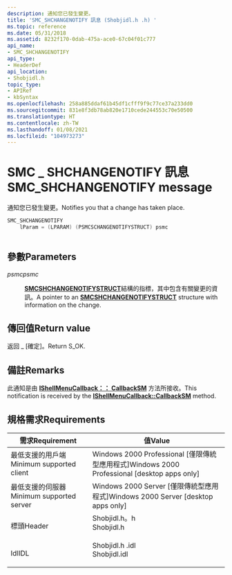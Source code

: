 ```yaml
---
description: 通知您已發生變更。
title: 'SMC_SHCHANGENOTIFY 訊息 (Shobjidl.h .h) '
ms.topic: reference
ms.date: 05/31/2018
ms.assetid: 8232f170-0dab-475a-ace0-67c04f01c777
api_name:
- SMC_SHCHANGENOTIFY
api_type:
- HeaderDef
api_location:
- Shobjidl.h
topic_type:
- APIRef
- kbSyntax
ms.openlocfilehash: 258a885ddaf61b45df1cfff9f9c77ce37a233dd0
ms.sourcegitcommit: 831e8f3db78ab820e1710cede244553c70e50500
ms.translationtype: HT
ms.contentlocale: zh-TW
ms.lasthandoff: 01/08/2021
ms.locfileid: "104973273"
---
```

# <a name="smc_shchangenotify-message"></a><span data-ttu-id="8e94f-103">SMC \_ SHCHANGENOTIFY 訊息</span><span class="sxs-lookup"><span data-stu-id="8e94f-103">SMC\_SHCHANGENOTIFY message</span></span>

<span data-ttu-id="8e94f-104">通知您已發生變更。</span><span class="sxs-lookup"><span data-stu-id="8e94f-104">Notifies you that a change has taken place.</span></span>


```C++
SMC_SHCHANGENOTIFY
    lParam = (LPARAM) (PSMCSCHANGENOTIFYSTRUCT) psmc
            
```



## <a name="parameters"></a><span data-ttu-id="8e94f-105">參數</span><span class="sxs-lookup"><span data-stu-id="8e94f-105">Parameters</span></span>

<dl> <dt>

<span data-ttu-id="8e94f-106">*psmc*</span><span class="sxs-lookup"><span data-stu-id="8e94f-106">*psmc*</span></span> 
</dt> <dd>

<span data-ttu-id="8e94f-107">[**SMCSHCHANGENOTIFYSTRUCT**](/windows/win32/api/shobjidl_core/ns-shobjidl_core-smcshchangenotifystruct)結構的指標，其中包含有關變更的資訊。</span><span class="sxs-lookup"><span data-stu-id="8e94f-107">A pointer to an [**SMCSHCHANGENOTIFYSTRUCT**](/windows/win32/api/shobjidl_core/ns-shobjidl_core-smcshchangenotifystruct) structure with information on the change.</span></span>

</dd> </dl>

## <a name="return-value"></a><span data-ttu-id="8e94f-108">傳回值</span><span class="sxs-lookup"><span data-stu-id="8e94f-108">Return value</span></span>

<span data-ttu-id="8e94f-109">返回 \_ [確定]。</span><span class="sxs-lookup"><span data-stu-id="8e94f-109">Return S\_OK.</span></span>

## <a name="remarks"></a><span data-ttu-id="8e94f-110">備註</span><span class="sxs-lookup"><span data-stu-id="8e94f-110">Remarks</span></span>

<span data-ttu-id="8e94f-111">此通知是由 [**IShellMenuCallback：： CallbackSM**](/windows/desktop/api/shobjidl_core/nf-shobjidl_core-ishellmenucallback-callbacksm) 方法所接收。</span><span class="sxs-lookup"><span data-stu-id="8e94f-111">This notification is received by the [**IShellMenuCallback::CallbackSM**](/windows/desktop/api/shobjidl_core/nf-shobjidl_core-ishellmenucallback-callbacksm) method.</span></span>

## <a name="requirements"></a><span data-ttu-id="8e94f-112">規格需求</span><span class="sxs-lookup"><span data-stu-id="8e94f-112">Requirements</span></span>



| <span data-ttu-id="8e94f-113">需求</span><span class="sxs-lookup"><span data-stu-id="8e94f-113">Requirement</span></span> | <span data-ttu-id="8e94f-114">值</span><span class="sxs-lookup"><span data-stu-id="8e94f-114">Value</span></span> |
|-------------------------------------|-----------------------------------------------------------------------------------------|
| <span data-ttu-id="8e94f-115">最低支援的用戶端</span><span class="sxs-lookup"><span data-stu-id="8e94f-115">Minimum supported client</span></span><br/> | <span data-ttu-id="8e94f-116">Windows 2000 Professional \[僅限傳統型應用程式\]</span><span class="sxs-lookup"><span data-stu-id="8e94f-116">Windows 2000 Professional \[desktop apps only\]</span></span><br/>                              |
| <span data-ttu-id="8e94f-117">最低支援的伺服器</span><span class="sxs-lookup"><span data-stu-id="8e94f-117">Minimum supported server</span></span><br/> | <span data-ttu-id="8e94f-118">Windows 2000 Server \[僅限傳統型應用程式\]</span><span class="sxs-lookup"><span data-stu-id="8e94f-118">Windows 2000 Server \[desktop apps only\]</span></span><br/>                                    |
| <span data-ttu-id="8e94f-119">標頭</span><span class="sxs-lookup"><span data-stu-id="8e94f-119">Header</span></span><br/>                   | <dl> <span data-ttu-id="8e94f-120"><dt>Shobjidl.h。h</dt></span><span class="sxs-lookup"><span data-stu-id="8e94f-120"><dt>Shobjidl.h</dt></span></span> </dl>   |
| <span data-ttu-id="8e94f-121">Idl</span><span class="sxs-lookup"><span data-stu-id="8e94f-121">IDL</span></span><br/>                      | <dl> <span data-ttu-id="8e94f-122"><dt>Shobjidl.h .idl</dt></span><span class="sxs-lookup"><span data-stu-id="8e94f-122"><dt>Shobjidl.idl</dt></span></span> </dl> |



 

 




